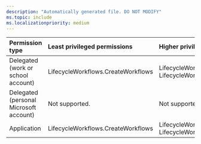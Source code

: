 ```yaml
---
description: "Automatically generated file. DO NOT MODIFY"
ms.topic: include
ms.localizationpriority: medium
---
```


|Permission type|Least privileged permissions|Higher privileged permissions|
|:---|:---|:---|
|Delegated (work or school account)|LifecycleWorkflows.CreateWorkflows|LifecycleWorkflows.ReadWrite.All, LifecycleWorkflows.ReadWrite.Workflows|
|Delegated (personal Microsoft account)|Not supported.|Not supported.|
|Application|LifecycleWorkflows.CreateWorkflows|LifecycleWorkflows.ReadWrite.All, LifecycleWorkflows.ReadWrite.Workflows|

